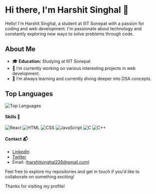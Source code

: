 # Hi there, I'm Harshit Singhal 👋

Hello! I'm Harshit Singhal, a student at IIIT Sonepat with a passion for coding and web development. I'm passionate about technology and constantly exploring new ways to solve problems through code.

## About Me

- 🎓 **Education:** Studying at IIIT Sonepat
- 🔭 I’m currently working on various interesting projects in web development.
- 🌱 I’m always learning and currently diving deeper into DSA concepts.

<!-- ## My GitHub Stats

![Harshit Singhal's GitHub stats](https://github-readme-stats.vercel.app/api?username=harshitsinghal226&show_icons=true&theme=radical) -->

## Top Languages
    
![Top Languages](https://github-readme-stats.vercel.app/api/top-langs/?username=harshitsinghal226&layout=compact&theme=radical)

#### Skills 🧠

<!-- ![Node.js](https://img.shields.io/badge/-Node.js-339933?style=flat-square&logo=node.js&logoColor=white)
![Express](https://img.shields.io/badge/-Express-000000?style=flat-square&logo=express&logoColor=white)
![MongoDB](https://img.shields.io/badge/-MongoDB-47A248?style=flat-square&logo=mongodb&logoColor=white) -->
![React](https://img.shields.io/badge/-React-61DAFB?style=flat-square&logo=react&logoColor=black)
![HTML](https://img.shields.io/badge/-HTML-E34F26?style=flat-square&logo=html5&logoColor=white)
![CSS](https://img.shields.io/badge/-CSS-1572B6?style=flat-square&logo=css3&logoColor=white)
![JavaScript](https://img.shields.io/badge/-JavaScript-F7DF1E?style=flat-square&logo=javascript&logoColor=black)
![C](https://img.shields.io/badge/C-00599C?style=for-the-badge&logo=c&logoColor=white)
![C++](https://img.shields.io/badge/C%2B%2B-00599C?style=for-the-badge&logo=c%2B%2B&logoColor=white)

#### Contact 📬

- [LinkedIn](https://www.linkedin.com/in/harshit-singhal-132880277/)
- [Twitter](https://x.com/Harshit_2206)
- Email: (harshitsinghal226@gmail.com)

Feel free to explore my repositories and get in touch if you'd like to collaborate on something exciting!

Thanks for visiting my profile!
